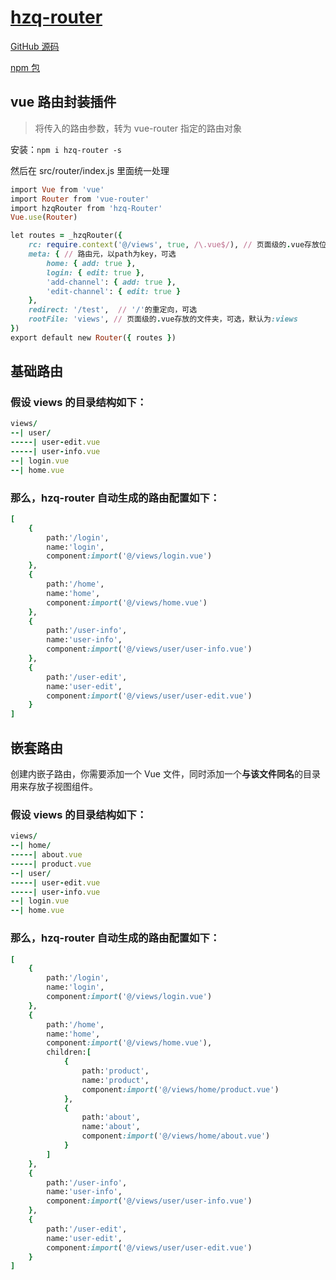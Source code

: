 # [hzq-router](https://github.com/MrHzq/hzq-router)

[GitHub 源码](https://github.com/MrHzq/hzq-router)

[npm 包](https://www.npmjs.com/package/hzq-router)

## vue 路由封装插件

> 将传入的路由参数，转为 vue-router 指定的路由对象

安装：`npm i hzq-router -s`

然后在 src/router/index.js 里面统一处理

```ruby
import Vue from 'vue'
import Router from 'vue-router'
import hzqRouter from 'hzq-Router'
Vue.use(Router)

let routes = _hzqRouter({
    rc: require.context('@/views', true, /\.vue$/), // 页面级的.vue存放位置，必传
    meta: { // 路由元，以path为key，可选
        home: { add: true },
        login: { edit: true },
        'add-channel': { add: true },
        'edit-channel': { edit: true }
    },
    redirect: '/test',  // '/'的重定向，可选
    rootFile: 'views', // 页面级的.vue存放的文件夹，可选，默认为:views
})
export default new Router({ routes })

```

## 基础路由


### 假设 views 的目录结构如下：

```ruby
views/
--| user/
-----| user-edit.vue
-----| user-info.vue
--| login.vue
--| home.vue
```
### 那么，hzq-router 自动生成的路由配置如下：
```ruby
[
    {
        path:'/login',
        name:'login',
        component:import('@/views/login.vue')
    },
    {
        path:'/home',
        name:'home',
        component:import('@/views/home.vue')
    },
    {
        path:'/user-info',
        name:'user-info',
        component:import('@/views/user/user-info.vue')
    },
    {
        path:'/user-edit',
        name:'user-edit',
        component:import('@/views/user/user-edit.vue')
    }
]
```
## 嵌套路由

创建内嵌子路由，你需要添加一个 Vue 文件，同时添加一个**与该文件同名**的目录用来存放子视图组件。

### 假设 views 的目录结构如下：

```ruby
views/
--| home/
-----| about.vue
-----| product.vue
--| user/
-----| user-edit.vue
-----| user-info.vue
--| login.vue
--| home.vue
```
### 那么，hzq-router 自动生成的路由配置如下：
```ruby
[
    {
        path:'/login',
        name:'login',
        component:import('@/views/login.vue')
    },
    {
        path:'/home',
        name:'home',
        component:import('@/views/home.vue'),
        children:[
            {
                path:'product',
                name:'product',
                component:import('@/views/home/product.vue')
            },
            {
                path:'about',
                name:'about',
                component:import('@/views/home/about.vue')
            }
        ]
    },
    {
        path:'/user-info',
        name:'user-info',
        component:import('@/views/user/user-info.vue')
    },
    {
        path:'/user-edit',
        name:'user-edit',
        component:import('@/views/user/user-edit.vue')
    }
]
```
